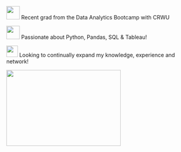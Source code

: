 <p align="left">
  <img 
    width="35"
    height="35"
    src="https://cdn-icons-png.flaticon.com/512/7766/7766784.png"
    <u>  Recent grad from the Data Analytics Bootcamp with CRWU</u>
  
</p> 
<p align="left">
  <img 
    width="35"
    height="35"
    src="https://th.bing.com/th/id/R.d1a4a75900264af216ce735b8e38924d?rik=3z8tLpZsf3KzJQ&pid=ImgRaw&r=0"
    <u>  Passionate about Python, Pandas, SQL & Tableau! </u>
  
</p>
<p align="left">
  <img 
    width="30"
    height="30"
    src="https://th.bing.com/th/id/R.373f316a9a7600154756acf66db825ee?rik=qhLlN7Aii1pDNw&riu=http%3a%2f%2ffc02.deviantart.net%2ffs71%2ff%2f2011%2f070%2f3%2f8%2f386a946a269f316f9332f473d38ddb99-d3bg1db.jpg&ehk=Ij4Bb%2bAkCW%2f%2faLByBsMjL2qrAcTE%2bEXjGGJ3Mlbie0c%3d&risl=&pid=ImgRaw&r=0"
    <u>  Looking to continually expand my knowledge, experience and network! </u>
  
</p>

<p align="left">
  <img 
    width="300"
    height="200"
    src="https://th.bing.com/th/id/OIP.KmhdB9T5WoiEN1Ye0yNu8gHaE8?pid=ImgDet&w=600&h=400&rs=1"
  >
</p>

